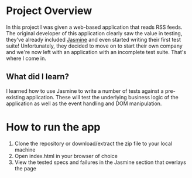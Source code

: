 # Project Overview

In this project I was given a web-based application that reads RSS feeds. The original developer of this application clearly saw the value in testing, they've already included [Jasmine](http://jasmine.github.io/) and even started writing their first test suite! Unfortunately, they decided to move on to start their own company and we're now left with an application with an incomplete test suite. That's where I come in.

## What did I learn?

I learned how to use Jasmine to write a number of tests against a pre-existing application. These will test the underlying business logic of the application as well as the event handling and DOM manipulation.

# How to run the app

1. Clone the repository or download/extract the zip file to your local machine
2. Open index.html in your browser of choice
3. View the tested specs and failures in the Jasmine section that overlays the page
